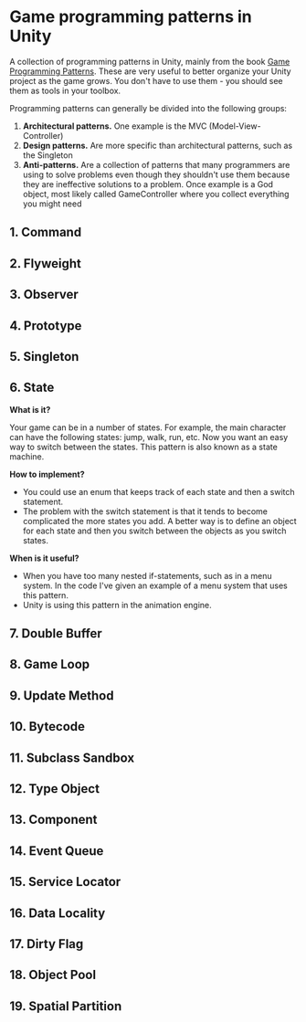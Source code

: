 # Game programming patterns in Unity

A collection of programming patterns in Unity, mainly from the book [Game Programming Patterns](http://gameprogrammingpatterns.com/contents.html). These are very useful to better organize your Unity project as the game grows. You don't have to use them - you should see them as tools in your toolbox.  

Programming patterns can generally be divided into the following groups:
1. **Architectural patterns.** One example is the MVC (Model-View-Controller)
2. **Design patterns.** Are more specific than architectural patterns, such as the Singleton
3. **Anti-patterns.** Are a collection of patterns that many programmers are using to solve problems even though they shouldn't use them because they are ineffective solutions to a problem. Once example is a God object, most likely called GameController where you collect everything you might need


## 1. Command


## 2. Flyweight


## 3. Observer


## 4. Prototype


## 5. Singleton


## 6. State

**What is it?** 

Your game can be in a number of states. For example, the main character can have the following states: jump, walk, run, etc. Now you want an easy way to switch between the states. This pattern is also known as a state machine.

**How to implement?**

* You could use an enum that keeps track of each state and then a switch statement.
* The problem with the switch statement is that it tends to become complicated the more states you add. A better way is to define an object for each state and then you switch between the objects as you switch states.

**When is it useful?**

* When you have too many nested if-statements, such as in a menu system. In the code I've given an example of a menu system that uses this pattern.
* Unity is using this pattern in the animation engine. 


## 7. Double Buffer


## 8. Game Loop


## 9. Update Method


## 10. Bytecode


## 11. Subclass Sandbox


## 12. Type Object


## 13. Component


## 14. Event Queue


## 15. Service Locator


## 16. Data Locality


## 17. Dirty Flag


## 18. Object Pool


## 19. Spatial Partition

